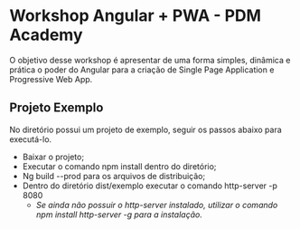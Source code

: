 # Workshop Angular + PWA - PDM Academy
O objetivo desse workshop é apresentar de uma forma simples, dinâmica e prática o poder do Angular para a criação de Single Page Application e Progressive Web App.

## Projeto Exemplo
No diretório possui um projeto de exemplo, seguir os passos abaixo para executá-lo.
- Baixar o projeto;
- Executar o comando npm install dentro do diretório;
- Ng build --prod para os arquivos de distribuição;
- Dentro do diretório dist/exemplo executar o comando http-server -p 8080
	- *Se ainda não possuir o http-server instalado, utilizar o comando npm install http-server -g para a instalação.* 
